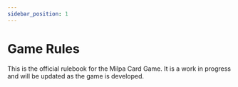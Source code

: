 ```yaml
---
sidebar_position: 1
---
```


# Game Rules

This is the official rulebook for the Milpa Card Game. It is a work in progress and will be updated as the game is developed.
